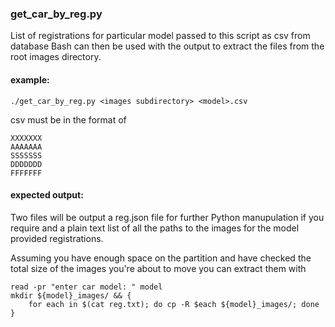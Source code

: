 
### get_car_by_reg.py
List of registrations for particular model passed to this script as csv from database
Bash can then be used with the output to extract the files from the root images directory.

#### example:
`./get_car_by_reg.py <images subdirectory> <model>.csv`


csv must be in the format of
```
XXXXXXX
AAAAAAA
SSSSSSS
DDDDDDD
FFFFFFF
```

#### expected output:
Two files will be output a reg.json file for further Python manupulation if you require and a plain text list 
of all the paths to the images for the model provided registrations.

Assuming you have enough space on the partition and have checked the total size of the images you're about to move you can extract them with
```
read -pr "enter car model: " model
mkdir ${model}_images/ && {
    for each in $(cat reg.txt); do cp -R $each ${model}_images/; done
}
```
